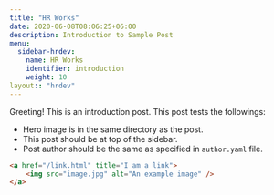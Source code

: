 ```yaml
---
title: "HR Works"
date: 2020-06-08T08:06:25+06:00
description: Introduction to Sample Post
menu:
  sidebar-hrdev:
    name: HR Works
    identifier: introduction
    weight: 10
layout:: "hrdev"
---
```


Greeting! This is an introduction post. This post tests the followings:

- Hero image is in the same directory as the post.
- This post should be at top of the sidebar.
- Post author should be the same as specified in `author.yaml` file.

```html
<a href="/link.html" title="I am a link">
    <img src="image.jpg" alt="An example image" />
</a>

